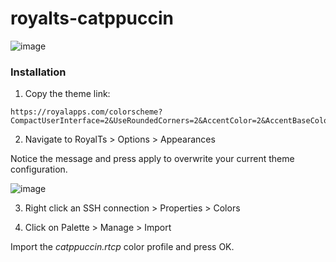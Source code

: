 # royalts-catppuccin

![image](https://github.com/user-attachments/assets/793b1518-8d2c-4fe1-9e4c-ea2a50fe504e)

### Installation

1. Copy the theme link:

```
https://royalapps.com/colorscheme?CompactUserInterface=2&UseRoundedCorners=2&AccentColor=2&AccentBaseColor=CA9EE6&BackgroundP200=292C3C&BackgroundP100=303446&Background0=303446&BackgroundM100=51576D&BackgroundM200=414559&Foreground100=C6D0F5&Foreground50=838BA7&Foreground25=737994&EditBackground0=292C3C&EditBackgroundM50=51576D&EditBackgroundM100=414559&EditBackgroundM200=51576D&EditBackgroundM300=626880&EditForeground100=C6D0F5&EditForeground50=838BA7&EditForeground25=737994&Line100=626880&Line50=51576D&Line25=626880&LineGradient100C1=303446&LineGradient100C2=737994&LineGradient50C1=303446&LineGradient50C2=414559&PrimaryBackgroundP100=51576D&PrimaryBackground0=CA9EE6&PrimaryBackgroundM100=CA9EE6&PrimaryBackgroundM200=CA9EE6&PrimaryForeground100=303446&PrimaryForeground25=303446&SecondaryBackground0=232634&SecondaryBackgroundM100=292C3C&SecondaryBackgroundM200=414559&SecondaryForeground100=C6D0F5&SecondaryForeground25=838BA7&Red=C6D0F5&Green=C6D0F5&Blue=CA9EE6&Yellow=C6D0F5&Black=C6D0F5&White=292C3C&Gray=C6D0F5
```

2. Navigate to RoyalTs > Options > Appearances

Notice the message and press apply to overwrite your current theme configuration.

![image](https://github.com/user-attachments/assets/3fec16de-c81c-4b0d-ace4-e16b4434209c)

3. Right click an SSH connection > Properties > Colors

4. Click on Palette > Manage > Import

Import the *catppuccin.rtcp* color profile and press OK.
